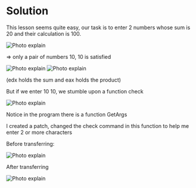 # Solution

This lesson seems quite easy, our task is to enter 2 numbers whose sum is 20 and their calculation is 100.

<img src="../files/rio.png" alt="Photo explain"/>

=> only a pair of numbers 10, 10 is satisfied

<img src="../files/rio2.png" alt="Photo explain"/>
<img src="../files/rio3.png" alt="Photo explain"/>

(edx holds the sum and eax holds the product)

But if we enter 10 10, we stumble upon a function check

<img src="../files/rio4.png" alt="Photo explain"/>

Notice in the program there is a function GetArgs

I created a patch, changed the check command in this function to help me enter 2 or more characters

Before transferring:

<img src="../files/rio5.png" alt="Photo explain"/>

After transferring

<img src="../files/rio6.png" alt="Photo explain"/>